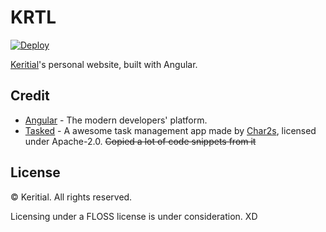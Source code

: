 # KRTL

[![Deploy](https://github.com/Keritial/KRTL/actions/workflows/deploy.yml/badge.svg)](https://github.com/Keritial/KRTL/actions/workflows/deploy.yml)

[Keritial](https://github.com/Keritial)'s personal website, built with Angular.

## Credit

- [Angular](https://angular.io) - The modern developers' platform.
- [Tasked](https://github.com/TheNightmareX/tasked/) - A awesome task management app made by [Char2s](https://github.com/TheNightmareX/), licensed under Apache-2.0. ~~Copied a lot of code snippets from it~~

## License

© Keritial. All rights reserved.

Licensing under a FLOSS license is under consideration. XD
